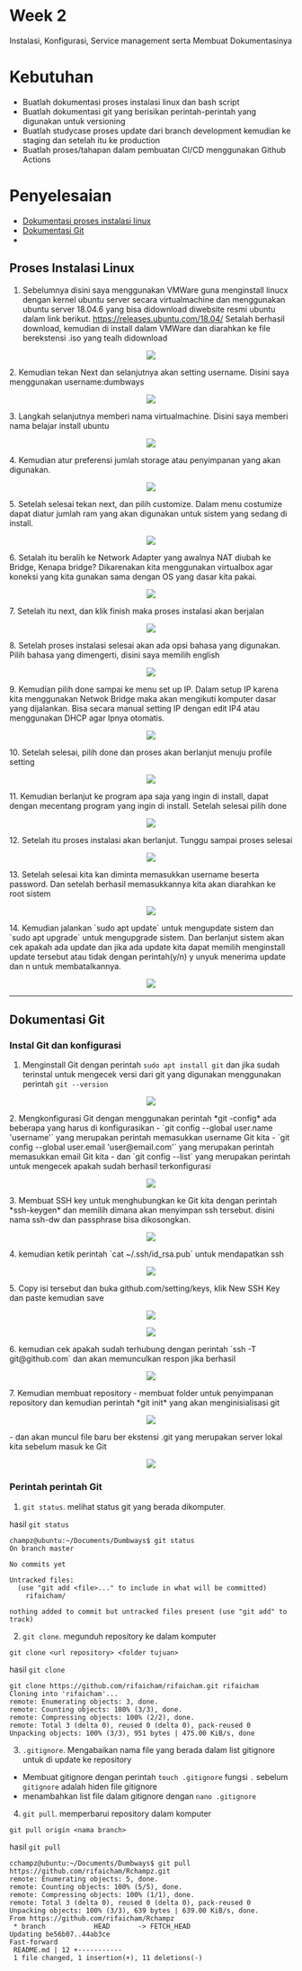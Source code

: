 # Week 2
Instalasi, Konfigurasi, Service management serta Membuat Dokumentasinya

# Kebutuhan
- Buatlah dokumentasi proses instalasi linux dan bash script
- Buatlah dokumentasi git yang berisikan perintah-perintah yang digunakan untuk versioning
- Buatlah studycase proses update dari branch development kemudian ke staging dan setelah itu ke production
- Buatlah proses/tahapan dalam pembuatan CI/CD menggunakan Github Actions

# Penyelesaian
- [Dokumentasi proses instalasi linux](https://github.com/rifaicham/dumbways-report/tree/main/week-2#proses-instalasi-linux) 
- [Dokumentasi Git](https://github.com/rifaicham/dumbways-report/tree/main/week-2#dokumentasi-git) 
- 


## Proses Instalasi Linux
1. Sebelumnya disini saya menggunakan VMWare guna menginstall linucx dengan kernel ubuntu server secara virtualmachine dan menggunakan ubuntu server 18.04.6 yang bisa didownload diwebsite resmi ubuntu dalam link berikut. https://releases.ubuntu.com/18.04/ Setalah berhasil download, kemudian di install dalam VMWare dan diarahkan ke file berekstensi .iso yang tealh didownload
<p align="center">
  <img src="https://github.com/rifaicham/dumbways-report/blob/main/week-2/assets/instalasi%20linux/1.jpg" />
</p>
2. Kemudian tekan Next dan selanjutnya akan setting username. Disini saya menggunakan username:dumbways
<p align="center">
  <img src="https://github.com/rifaicham/dumbways-report/blob/main/week-2/assets/instalasi%20linux/2.jpg" />
</p>
3. Langkah selanjutnya memberi nama virtualmachine. Disini saya memberi nama belajar install ubuntu
<p align="center">
  <img src="https://github.com/rifaicham/dumbways-report/blob/main/week-2/assets/instalasi%20linux/3.jpg" />
</p>
4. Kemudian atur preferensi jumlah storage atau penyimpanan yang akan digunakan.
<p align="center">
  <img src="https://github.com/rifaicham/dumbways-report/blob/main/week-2/assets/instalasi%20linux/4.jpg" />
</p>
5. Setelah selesai tekan next, dan pilih customize. Dalam menu costumize dapat diatur jumlah ram yang akan digunakan untuk sistem yang sedang di install.
<p align="center">
  <img src="https://github.com/rifaicham/dumbways-report/blob/main/week-2/assets/instalasi%20linux/5.jpg" />
</p>
6. Setalah itu beralih ke Network Adapter yang awalnya NAT diubah ke Bridge, Kenapa bridge? Dikarenakan kita menggunakan virtualbox agar koneksi yang kita gunakan sama dengan OS yang dasar kita pakai.
<p align="center">
  <img src="https://github.com/rifaicham/dumbways-report/blob/main/week-2/assets/instalasi%20linux/6.jpg" />
</p>
7. Setelah itu next, dan klik finish maka proses instalasi akan berjalan
<p align="center">
  <img src="https://github.com/rifaicham/dumbways-report/blob/main/week-2/assets/instalasi%20linux/7.jpg" />
</p>
8. Setelah proses instalasi selesai akan ada opsi bahasa yang digunakan.
Pilih bahasa yang dimengerti, disini saya memilih english
<p align="center">
  <img src="https://github.com/rifaicham/dumbways-report/blob/main/week-2/assets/instalasi%20linux/8.jpg" />
</p>
9. Kemudian pilih done sampai ke menu set up IP. Dalam setup IP karena kita menggunakan Netwok Bridge maka akan mengikuti komputer dasar yang dijalankan. Bisa secara manual setting IP dengan edit IP4 atau menggunakan DHCP agar Ipnya otomatis.
<p align="center">
  <img src="https://github.com/rifaicham/dumbways-report/blob/main/week-2/assets/instalasi%20linux/9.jpg" />
</p>
10. Setelah selesai, pilih done dan proses akan berlanjut menuju profile setting
<p align="center">
  <img src="https://github.com/rifaicham/dumbways-report/blob/main/week-2/assets/instalasi%20linux/10.jpg" />
</p>
11. Kemudian berlanjut ke program apa saja yang ingin di install, dapat dengan mecentang program yang ingin di install. Setelah selesai pilih done
 <p align="center">
  <img src="https://github.com/rifaicham/dumbways-report/blob/main/week-2/assets/instalasi%20linux/11.jpg" />
</p>
12. Setelah itu proses instalasi akan berlanjut. Tunggu sampai proses selesai
<p align="center">
  <img src="https://github.com/rifaicham/dumbways-report/blob/main/week-2/assets/instalasi%20linux/12.jpg" />
</p>
13. Setelah selesai kita kan diminta memasukkan username beserta password. Dan setelah berhasil memasukkannya kita akan diarahkan ke root sistem
  <p align="center">
  <img src="https://github.com/rifaicham/dumbways-report/blob/main/week-2/assets/instalasi%20linux/13.jpg" />
</p>
14. Kemudian jalankan `sudo apt update` untuk mengupdate sistem dan `sudo apt upgrade` untuk mengupgrade sistem. Dan berlanjut sistem akan cek apakah ada update dan jika ada update kita dapat memilih menginstall update tersebut atau tidak dengan perintah(y/n) y unyuk menerima update dan n untuk membatalkannya.
<p align="center">
  <img src="https://github.com/rifaicham/dumbways-report/blob/main/week-2/assets/instalasi%20linux/14.jpg" />
</p>

---

## Dokumentasi Git

### Instal Git dan konfigurasi
1. Menginstall Git dengan perintah `sudo apt install git` dan jika sudah terinstal untuk mengecek versi dari git yang digunakan menggunakan perintah `git --version`
<p align="center">
<img src="https://github.com/rifaicham/dumbways-report/blob/main/week-2/assets/Perintah%20git/1.jpg" />
</p>
2. Mengkonfigurasi Git dengan menggunakan perintah *git -config* ada beberapa yang harus di konfigurasikan
   - `git config --global user.name 'username'` yang merupakan perintah memasukkan username Git kita 
   - `git config --global user.email 'user@email.com'` yang merupakan perintah memasukkan email Git kita 
   - dan `git config --list` yang merupakan perintah untuk mengecek apakah sudah berhasil terkonfigurasi
<p align="center">
<img src="https://github.com/rifaicham/dumbways-report/blob/main/week-2/assets/Perintah%20git/2.jpg" />
</p>
3. Membuat SSH key untuk menghubungkan ke Git kita dengan perintah *ssh-keygen* dan memilih dimana akan menyimpan ssh tersebut. disini nama ssh-dw dan passphrase bisa dikosongkan.
<p align="center">
<img src="https://github.com/rifaicham/dumbways-report/blob/main/week-2/assets/Perintah%20git/3.jpg" />
</p>
4. kemudian ketik perintah `cat ~/.ssh/id_rsa.pub` untuk mendapatkan ssh
<p align="center">
<img src="https://github.com/rifaicham/dumbways-report/blob/main/week-2/assets/Perintah%20git/4.jpg" />
</p>
5. Copy isi tersebut dan buka github.com/setting/keys, klik New SSH Key dan paste kemudian save
<p align="center">
<img src="https://github.com/rifaicham/dumbways-report/blob/main/week-2/assets/Perintah%20git/5.1.jpg" />
</p>
<p align="center">
<img src="https://github.com/rifaicham/dumbways-report/blob/main/week-2/assets/Perintah%20git/5.2.jpg" />
</p>
6. kemudian cek apakah sudah terhubung dengan perintah `ssh -T git@github.com` dan akan memunculkan respon jika berhasil
<p align="center">
<img src="https://github.com/rifaicham/dumbways-report/blob/main/week-2/assets/Perintah%20git/6.jpg" />
</p>
7. Kemudian membuat repository
   - membuat folder untuk penyimpanan repository dan kemudian perintah *git init* yang akan menginisialisasi git
	<p align="center">
	<img src="https://github.com/rifaicham/dumbways-report/blob/main/week-2/assets/Perintah%20git/7.jpg" />
	</p>
   - dan akan muncul file baru ber ekstensi .git yang merupakan server lokal kita sebelum masuk ke Git
	<p align="center">
	<img src="https://github.com/rifaicham/dumbways-report/blob/main/week-2/assets/Perintah%20git/1.jpg" />
	</p>



### Perintah perintah Git
1. `git status`. melihat status git yang berada dikomputer.

hasil `git status`
```
champz@ubuntu:~/Documents/Dumbways$ git status
On branch master

No commits yet

Untracked files:
  (use "git add <file>..." to include in what will be committed)
	rifaicham/

nothing added to commit but untracked files present (use "git add" to track)
```
2. `git clone`. megunduh repository ke dalam komputer
```
git clone <url repository> <folder tujuan>
```
hasil `git clone`
```
git clone https://github.com/rifaicham/rifaicham.git rifaicham
Cloning into 'rifaicham'...
remote: Enumerating objects: 3, done.
remote: Counting objects: 100% (3/3), done.
remote: Compressing objects: 100% (2/2), done.
remote: Total 3 (delta 0), reused 0 (delta 0), pack-reused 0
Unpacking objects: 100% (3/3), 951 bytes | 475.00 KiB/s, done
```
3. `.gitignore`. Mengabaikan nama file yang berada dalam list gitignore untuk di update ke repository
- Membuat gitignore dengan perintah `touch .gitignore` fungsi `.` sebelum `gitignore` adalah hiden file gitignore
- menambahkan list file dalam gitignore dengan `nano .gitignore` 

4. `git pull`. memperbarui repository dalam komputer
```
git pull origin <nama branch>
```
hasil `git pull`
```
cchampz@ubuntu:~/Documents/Dumbways$ git pull https://github.com/rifaicham/Rchampz.git
remote: Enumerating objects: 5, done.
remote: Counting objects: 100% (5/5), done.
remote: Compressing objects: 100% (1/1), done.
remote: Total 3 (delta 0), reused 0 (delta 0), pack-reused 0
Unpacking objects: 100% (3/3), 639 bytes | 639.00 KiB/s, done.
From https://github.com/rifaicham/Rchampz
 * branch            HEAD       -> FETCH_HEAD
Updating be56b07..44ab3ce
Fast-forward
 README.md | 12 +-----------
 1 file changed, 1 insertion(+), 11 deletions(-)

```
